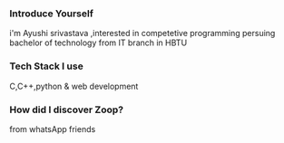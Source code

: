 ### Introduce Yourself
i'm Ayushi srivastava ,interested in competetive programming persuing bachelor of technology from IT branch in HBTU

### Tech Stack I use
C,C++,python & web development

### How did I discover Zoop?
from whatsApp friends

